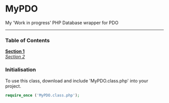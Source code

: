# MyPDO
My 'Work in progress' PHP Database wrapper for PDO
<hr>

### Table of Contents
**[Section 1](#section1)**  
*[Section 2](#section2)*

### Initialisation
To use this class, download and include 'MyPDO.class.php' into your project.

```php
require_once ('MyPDO.class.php');
```

